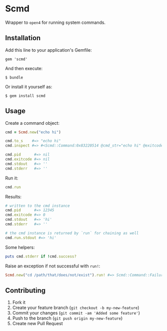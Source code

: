 # Scmd

Wrapper to `open4` for running system commands.

## Installation

Add this line to your application's Gemfile:

    gem 'scmd'

And then execute:

    $ bundle

Or install it yourself as:

    $ gem install scmd

## Usage

Create a command object:

```ruby
cmd = Scmd.new("echo hi")

cmd.to_s    #=> "echo hi"
cmd.inspect #=> #<Scmd::Command:0x83220514 @cmd_str="echo hi" @exitcode=nil>

cmd.pid      #=> nil
cmd.exitcode #=> nil
cmd.stdout   #=> ''
cmd.stderr   #=> ''
```

Run it:

```ruby
cmd.run
```

Results:

```ruby
# written to the cmd instance
cmd.pid      #=> 12345
cmd.exitcode #=> 0
cmd.stdout   #=> 'hi'
cmd.stderr   #=> ''

# the cmd instance is returned by `run` for chaining as well
cmd.run.stdout #=> 'hi'
```

Some helpers:

```ruby
puts cmd.stderr if !cmd.success?
```

Raise an exception if not successful with `run!`:

```ruby
Scmd.new("cd /path/that/does/not/exist").run! #=> Scmd::Command::Failure
```

## Contributing

1. Fork it
2. Create your feature branch (`git checkout -b my-new-feature`)
3. Commit your changes (`git commit -am 'Added some feature'`)
4. Push to the branch (`git push origin my-new-feature`)
5. Create new Pull Request
